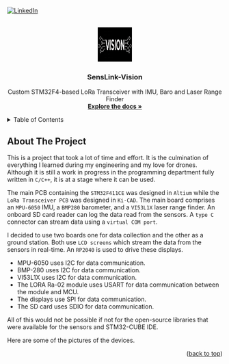 
<a name="readme-top"></a>

[![LinkedIn][linkedin-shield]][linkedin-url]



<!-- PROJECT LOGO -->
<br />
<div align="center">
  <a href="https://github.com/Devashrutha/SensLink-Vision/">
    <img src="Pictures/vision_logo.png" alt="Logo" width="80" height="80">
  </a>

<h3 align="center">SensLink-Vision</h3>

  <p align="center">
    Custom STM32F4-based LoRa Transceiver with IMU, Baro and Laser Range Finder
    <br />
    <a href="https://github.com/Devashrutha/SensLink-Vision"><strong>Explore the docs »</strong></a>
    <br />
  </p>
</div>



<!-- TABLE OF CONTENTS -->
<details>
  <summary>Table of Contents</summary>
  <ol>
    <li>
      <a href="#about-the-project">About The Project</a>
    </li>
  </ol>
</details>



<!-- ABOUT THE PROJECT -->
## About The Project
This is a project that took a lot of time and effort. It is the culmination of everything I learned during my engineering and my love for drones. Although it is still a work in progress in the programming department fully written in `C/C++`, it is at a stage where it can be used.

The main PCB containing the `STM32F411CE` was designed in `Altium` while the `LoRa Transceiver PCB` was designed in `Ki-CAD`. The main board comprises an `MPU-6050` IMU, a `BMP280` barometer, and a `VI53L1X` laser range finder. An onboard SD card reader can log the data read from the sensors. A `type C` connector can stream data using a `virtual COM port`.

I decided to use two boards one for data collection and the other as a ground station. Both use `LCD screens` which stream the data from the sensors in real-time. An `RP2040` is used to drive these displays.

* MPU-6050 uses I2C for data communication.
* BMP-280 uses I2C for data communication.
* VI53L1X uses I2C for data communication.
* The LORA Ra-02 module uses USART for data communication between the module and MCU.
* The displays use SPI for data communication.
* The SD card uses SDIO for data communication.

All of this would not be possible if not for the open-source libraries that were available for the sensors and STM32-CUBE IDE.

Here are some of the pictures of the devices.



<p align="right">(<a href="#readme-top">back to top</a>)</p>








[linkedin-shield]: https://img.shields.io/badge/-LinkedIn-black.svg?style=for-the-badge&logo=linkedin&colorB=555
[linkedin-url]:https://www.linkedin.com/in/devashrutha-s/
